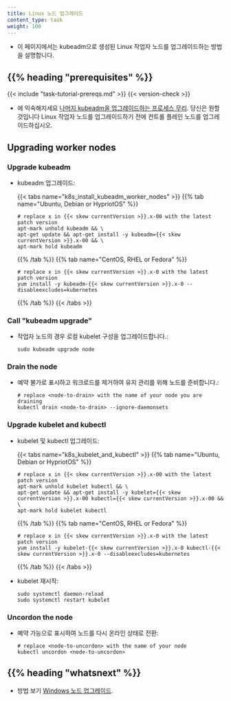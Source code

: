 ```yaml
---
title: Linux 노드 업그레이드
content_type: task
weight: 100
---
```


<!-- overview -->

- 이 페이지에서는 kubeadm으로 생성된 Linux 작업자 노드를 업그레이드하는 방법을 설명합니다.

## {{% heading "prerequisites" %}}
 
{{< include "task-tutorial-prereqs.md" >}} {{< version-check >}}
* 에 익숙해지세요 [나머지 kubeadm을 업그레이드하는 프로세스
무리](/docs/tasks/administer-cluster/kubeadm/kubeadm-upgrade). 당신은 원할 것입니다
Linux 작업자 노드를 업그레이드하기 전에 컨트롤 플레인 노드를 업그레이드하십시오.

<!-- steps -->

## Upgrading worker nodes

### Upgrade kubeadm

- kubeadm 업그레이드:

  {{< tabs name="k8s_install_kubeadm_worker_nodes" >}}
  {{% tab name="Ubuntu, Debian or HypriotOS" %}}
  ```shell
  # replace x in {{< skew currentVersion >}}.x-00 with the latest patch version
  apt-mark unhold kubeadm && \
  apt-get update && apt-get install -y kubeadm={{< skew currentVersion >}}.x-00 && \
  apt-mark hold kubeadm
  ```
  {{% /tab %}}
  {{% tab name="CentOS, RHEL or Fedora" %}}
  ```shell
  # replace x in {{< skew currentVersion >}}.x-0 with the latest patch version
  yum install -y kubeadm-{{< skew currentVersion >}}.x-0 --disableexcludes=kubernetes
  ```
  {{% /tab %}}
  {{< /tabs >}}

### Call "kubeadm upgrade"

- 작업자 노드의 경우 로컬 kubelet 구성을 업그레이드합니다.:

  ```shell
  sudo kubeadm upgrade node
  ```

### Drain the node

- 예약 불가로 표시하고 워크로드를 제거하여 유지 관리를 위해 노드를 준비합니다.:

  ```shell
  # replace <node-to-drain> with the name of your node you are draining
  kubectl drain <node-to-drain> --ignore-daemonsets
  ```

### Upgrade kubelet and kubectl

- kubelet 및 kubectl 업그레이드:

  {{< tabs name="k8s_kubelet_and_kubectl" >}}
  {{% tab name="Ubuntu, Debian or HypriotOS" %}}
  ```shell
  # replace x in {{< skew currentVersion >}}.x-00 with the latest patch version
  apt-mark unhold kubelet kubectl && \
  apt-get update && apt-get install -y kubelet={{< skew currentVersion >}}.x-00 kubectl={{< skew currentVersion >}}.x-00 && \
  apt-mark hold kubelet kubectl
  ```
  {{% /tab %}}
  {{% tab name="CentOS, RHEL or Fedora" %}}
  ```shell
  # replace x in {{< skew currentVersion >}}.x-0 with the latest patch version
  yum install -y kubelet-{{< skew currentVersion >}}.x-0 kubectl-{{< skew currentVersion >}}.x-0 --disableexcludes=kubernetes
  ```
  {{% /tab %}}
  {{< /tabs >}}
  <br />

- kubelet 재시작:

  ```shell
  sudo systemctl daemon-reload
  sudo systemctl restart kubelet
  ```

### Uncordon the node

- 예약 가능으로 표시하여 노드를 다시 온라인 상태로 전환:

  ```shell
  # replace <node-to-uncordon> with the name of your node
  kubectl uncordon <node-to-uncordon>
  ```

 ## {{% heading "whatsnext" %}}

* 방법 보기 [Windows 노드 업그레이드](/docs/tasks/administer-cluster/kubeadm/upgrading-windows-nodes/).
